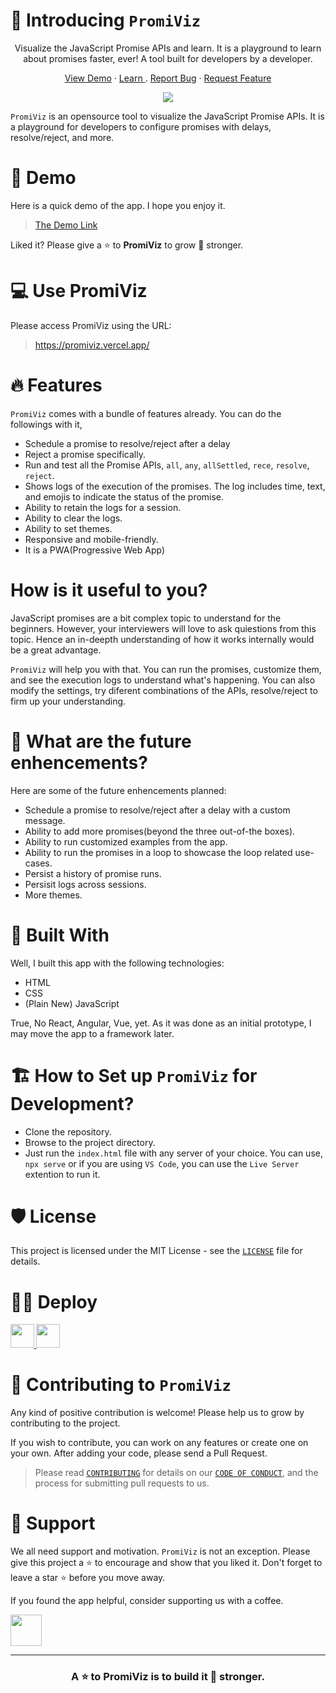 
# 🤝 Introducing `PromiViz`
<p align="center">Visualize the JavaScript Promise APIs and learn. It is a playground to learn about promises faster, ever! A tool built for developers by a developer.</p>
<p align="center">
     <a href="https://promiviz.vercel.app/" target="blank">View Demo</a>
     ·
     <a href="https://blog.greenroots.info/series/javascript-promises" target="blank"> Learn </a>
     .
     <a href="https://github.com/atapas/promiviz/issues/new/choose" target="blank">Report Bug</a>
     ·
     <a href="https://github.com/atapas/promiviz/issues/new/choose" target="blank">Request Feature</a>
 </p>

<p align="center">
 <img src="https://cdn.hashnode.com/res/hashnode/image/upload/v1629445649182/QtHHPixFe.png">
</p>

`PromiViz` is an opensource tool to visualize the JavaScript Promise APIs. It is a playground for developers to configure promises with delays, resolve/reject, and more.

# 🚀 Demo
Here is a quick demo of the app. I hope you enjoy it.

> [The Demo Link](https://www.youtube.com/watch?v=webs_tRKIIg)

Liked it? Please give a ⭐️ to <b>PromiViz</b> to grow 💪 stronger.


# 💻 Use PromiViz
Please access PromiViz using the URL:

> https://promiviz.vercel.app/

# 🔥 Features
`PromiViz` comes with a bundle of features already. You can do the followings with it,

- Schedule a promise to resolve/reject after a delay
- Reject a promise specifically.
- Run and test all the Promise APIs, `all`, `any`, `allSettled`, `rece`, `resolve`, `reject`.
- Shows logs of the execution of the promises. The log includes time, text, and emojis to indicate the status of the promise.
- Ability to retain the logs for a session.
- Ability to clear the logs.
- Ability to set themes.
- Responsive and mobile-friendly.
- It is a PWA(Progressive Web App)

# How is it useful to you?
JavaScript promises are a bit complex topic to understand for the beginners. However, your interviewers will love to ask quiestions from this topic. Hence an in-deepth understanding
of how it works internally would be a great advantage.

`PromiViz` will help you with that. You can run the promises, customize them, and see the execution
logs to understand what's happening. You can also modify the settings, try diferent combinations of 
the APIs, resolve/reject to firm up your understanding.

# 🦄 What are the future enhencements?
Here are some of the future enhencements planned:
- Schedule a promise to resolve/reject after a delay with a custom message.
- Ability to add more promises(beyond the three out-of-the boxes).
- Ability to run customized examples from the app.
- Ability to run the promises in a loop to showcase the loop related use-cases.
- Persist a history of promise runs.
- Persisit logs across sessions.
- More themes.
# 🍔 Built With
Well, I built this app with the following technologies:
- HTML
- CSS
- (Plain New) JavaScript

True, No React, Angular, Vue, yet. As it was done as an initial prototype, I may move the app to a framework later.

# 🏗️ How to Set up `PromiViz` for Development?
- Clone the repository.
- Browse to the project directory.
- Just run the `index.html` file with any server of your choice. You can use, `npx serve` or if you
are using `VS Code`, you can use the `Live Server` extention to run it.

# 🛡️ License
This project is licensed under the MIT License - see the [`LICENSE`](LICENSE) file for details.

# 🏃‍♀️ Deploy

<a href="https://vercel.com/new/project?template=https://github.com/atapas/promiviz">
<img src="https://vercel.com/button" height="37.5px" />
</a>
<a href="https://app.netlify.com/start/deploy?repository=https://github.com/atapas/promiviz">
<img src="https://www.netlify.com/img/deploy/button.svg" height="37.5px" />
</a>


# 🤝 Contributing to `PromiViz`
Any kind of positive contribution is welcome! Please help us to grow by contributing to the project.

If you wish to contribute, you can work on any features or create one on your own. After adding your code, please send a Pull Request.

> Please read [`CONTRIBUTING`](CONTRIBUTING.md) for details on our [`CODE OF CONDUCT`](CODE_OF_CONDUCT.md), and the process for submitting pull requests to us.

# 🙏 Support

We all need support and motivation. `PromiViz` is not an exception. Please give this project a ⭐️ to encourage and show that you liked it. Don't forget to leave a star ⭐️ before you move away.

If you found the app helpful, consider supporting us with a coffee.

<a href="https://www.buymeacoffee.com/greenroots">
    <img src="https://cdn.buymeacoffee.com/buttons/v2/default-yellow.png" height="50px">
</a>

---

<h3 align="center">
A ⭐️ to <b>PromiViz</b> is to build it 💪 stronger.
</h3>


